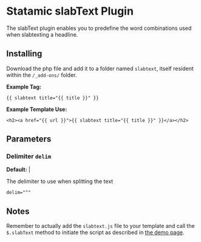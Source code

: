Statamic slabText Plugin
=======================

The slabText plugin enables you to predefine the word combinations used when
slabtexting a headline.

## Installing
Download the php file and add it to a folder named `slabtext`, itself resident
within the `/_add-ons/` folder.

**Example Tag:**

    {{ slabtext title="{{ title }}" }}
    
**Example Template Use:**

    <h2><a href="{{ url }}">{{ slabtext title="{{ title }}" }}</a></h2>

## Parameters

### Delimiter `delim`
**Default:** |

The delimiter to use when splitting the text

    delim="^"
    
## Notes

Remember to actually add the `slabtext.js` file to your template and call the
`$.slabText` method to initiate the script as described in
[the demo page](http://www.frequency-decoder.com/demo/slabText/).